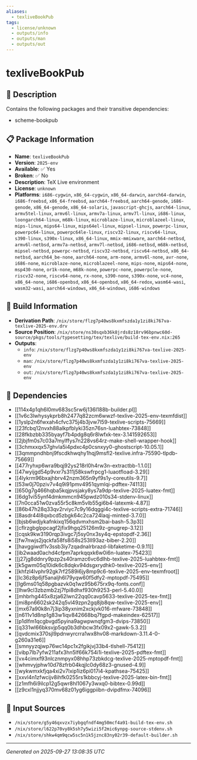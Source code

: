 ```yaml
---
aliases:
  - texliveBookPub
tags:
  - license/unknown
  - outputs/info
  - outputs/man
  - outputs/out
---
```


# texliveBookPub

## 📝 Description

Contains the following packages and their transitive dependencies:
 - scheme-bookpub

## 📋 Package Information

- **Name**: `texliveBookPub`
- **Version**: `2025-env`
- **Available**: ✅ Yes
- **Broken**: ✅ No
- **Description**: TeX Live environment
- **License**: `unknown`
- **Platforms**: `i686-cygwin`, `x86_64-cygwin`, `x86_64-darwin`, `aarch64-darwin`, `i686-freebsd`, `x86_64-freebsd`, `aarch64-freebsd`, `aarch64-genode`, `i686-genode`, `x86_64-genode`, `x86_64-solaris`, `javascript-ghcjs`, `aarch64-linux`, `armv5tel-linux`, `armv6l-linux`, `armv7a-linux`, `armv7l-linux`, `i686-linux`, `loongarch64-linux`, `m68k-linux`, `microblaze-linux`, `microblazeel-linux`, `mips-linux`, `mips64-linux`, `mips64el-linux`, `mipsel-linux`, `powerpc-linux`, `powerpc64-linux`, `powerpc64le-linux`, `riscv32-linux`, `riscv64-linux`, `s390-linux`, `s390x-linux`, `x86_64-linux`, `mmix-mmixware`, `aarch64-netbsd`, `armv6l-netbsd`, `armv7a-netbsd`, `armv7l-netbsd`, `i686-netbsd`, `m68k-netbsd`, `mipsel-netbsd`, `powerpc-netbsd`, `riscv32-netbsd`, `riscv64-netbsd`, `x86_64-netbsd`, `aarch64_be-none`, `aarch64-none`, `arm-none`, `armv6l-none`, `avr-none`, `i686-none`, `microblaze-none`, `microblazeel-none`, `mips-none`, `mips64-none`, `msp430-none`, `or1k-none`, `m68k-none`, `powerpc-none`, `powerpcle-none`, `riscv32-none`, `riscv64-none`, `rx-none`, `s390-none`, `s390x-none`, `vc4-none`, `x86_64-none`, `i686-openbsd`, `x86_64-openbsd`, `x86_64-redox`, `wasm64-wasi`, `wasm32-wasi`, `aarch64-windows`, `x86_64-windows`, `i686-windows`

## 🔧 Build Information

- **Derivation Path**: `/nix/store/flzg7p40ws8kxmfszda1y1zi8ki767va-texlive-2025-env.drv`
- **Source Position**: `/nix/store/ns30sqxb36k8jrds8z18rv96bpnwc60d-source/pkgs/tools/typesetting/tex/texlive/build-tex-env.nix:265`
- **Outputs**:
  - `info`:  `/nix/store/flzg7p40ws8kxmfszda1y1zi8ki767va-texlive-2025-env`
  - `man`:  `/nix/store/flzg7p40ws8kxmfszda1y1zi8ki767va-texlive-2025-env`
  - `out`:  `/nix/store/flzg7p40ws8kxmfszda1y1zi8ki767va-texlive-2025-env`

## 🔗 Dependencies

- [[114x4p1qh6l0mv683sc5rw6j136l188b-builder.pl]]
- [[1v6c3lwhysykprb8h2477q82zcm6wwzf-texlive-2025-env-texmfdist]]
- [[1yslp2n6fwxah4cfvc375j4b3jvw7l59-texlive-scripts-75669]]
- [[23fcbq12nvxh88alkpfblyki35zn76sn-luahbtex-73848]]
- [[28fkbzbb335byayf7b4pdg8q6r8lwfxk-tex-3.141592653]]
- [[2jbjfm0s7c03a7mylffys7n228vs64rz-make-shell-wrapper-hook]]
- [[3chmxxqx57ghvla5i4pdxc4p0csnxyy0-ghostscript-10.05.1]]
- [[3qmmpndhbnj9fscdkhwqhy1hqj9msfl2-texlive.infra-75590-tlpdb-75669]]
- [[477ryhxp6wra9bqj92ys218rl0h4rw3n-extractbb-1.1.0]]
- [[47wyijgd54p9vxr7s311j58kswfrpcg1-luaotfload-3.29]]
- [[4lykrm96bxajhbrv42nzm365n9yf9s1y-coreutils-9.7]]
- [[53w0j70pziv7v4q9i91pmv4951qymlqi-pdftex-74113]]
- [[650g7g466hqba5kqjpvsjaky8ys7a9dp-texlive-2025-luatex-fmt]]
- [[6dg1vi55ynf4dmkmmcn945pwdz010s34-stdenv-linux]]
- [[7n0cca51w0zva55r5c8km5vlb55gi6b4-latexmk-4.87]]
- [[86b47h28q33qv2rviyc7c9y16dqggi4c-texlive-scripts-extra-71746]]
- [[8asdr44l8qxbcd5zbgk64c2ca724laqj-minted-3.7.0]]
- [[bjsb6wdjykafnkixq156qdvmxhsm2bai-bash-5.3p3]]
- [[cflrzgbglppcagf2jfix9hgq25126m9z-gnugrep-3.12]]
- [[cqsk9kw3190rqp3ivgc7j5sy0nx3sy4q-epstopdf-2.36]]
- [[fw7nwjs2jqckfa58fs8i58s253ll93az-biber-2.20]]
- [[havggiwdf1v3ssb3iy7zqadnalrbrazd-libfaketime-0.9.11]]
- [[ib2waad0achd4cfpm7aprkqqxk6w0i6n-luatex-75423]]
- [[j27jg8ddnry9pzp2s40ramzc6vc6dlhb-texlive-2025-luahbtex-fmt]]
- [[k5gwm05q10idk6c8dqkv94dsgxrydhk0-texlive-2025-env]]
- [[khfzl4lvphr92gk7rf2589i6jy8mp9c6-texlive-2025-env-texmfroot]]
- [[lc36z8p6jf5analjh6l79yqw60f5dfy2-mptopdf-75495]]
- [[lg6ms01q58pgbazvk0q1wz95b675rx9q-fonts.conf]]
- [[lhw9cl3zbzmb2zj7fpi8dhxf930h9253-perl-5.40.0]]
- [[mhbrhg445x8zja62lwn22qq0cavp5633-texlive-2025-tex-fmt]]
- [[mi8pn6602sk242q5vl49zpn2gq8jb8qw-texlive-2025-env]]
- [[mx67a90k8n7j3ip38yxnim2xckjvk016-mfware-73848]]
- [[n611v1d8np1g83w1iqv842668bq7fgpd-makeindex-62517]]
- [[p1dlfm1qcgbvgd5pyina9agwpwnqfgm3-dvips-73850]]
- [[q331wl66bksvjp5qq0b3dhbcw3fx09x2-gawk-5.3.2]]
- [[qvdcmix370sjl9pdnwyrcrra1wx8hv08-markdown-3.11.4-0-g260a31e6]]
- [[smnyyzqjwp76wc14pc1x2fgikjvj33b4-tlshell-75412]]
- [[vibp7lb7yfw211afx3hn5lf66k754i1i-texlive-2025-pdftex-fmt]]
- [[vx4cimxf93nlcznmpyx08hhp73zbkdcg-texlive-2025-mptopdf-fmt]]
- [[whmvyjphw10d78zfrb04kqjlc0dy68z3-gnused-4.9]]
- [[wykwmxkfjqa4xi2v7lxip1iz6pi017i4-kpathsea-75425]]
- [[xxvl4n1zfwcijv8ihfk0255rs1kbbcyj-texlive-2025-latex-bin-fmt]]
- [[z1mfh6i9ilcp12g5qwr8hl1067y3wxq0-bibtex-0.99d]]
- [[z9cxl1njjyq370mv68z01yg6iggpiibn-dvipdfmx-74096]]

## 📁 Input Sources

- `/nix/store/g5y46qxvzx7iybgqfndf4mg50mcf4a91-build-tex-env.sh`
- `/nix/store/l622p70vy8k5sh7y5wizi5f2mic6ynpg-source-stdenv.sh`
- `/nix/store/shkw4qm9qcw5sc5n1k5jznc83ny02r39-default-builder.sh`

---
*Generated on 2025-09-27 13:08:35 UTC*
